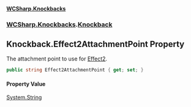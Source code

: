 #### [WCSharp.Knockbacks](README.md 'README')
### [WCSharp.Knockbacks](WCSharp.Knockbacks.md 'WCSharp.Knockbacks').[Knockback](WCSharp.Knockbacks.Knockback.md 'WCSharp.Knockbacks.Knockback')

## Knockback.Effect2AttachmentPoint Property

The attachment point to use for [Effect2](WCSharp.Knockbacks.Knockback.Effect2.md 'WCSharp.Knockbacks.Knockback.Effect2').

```csharp
public string Effect2AttachmentPoint { get; set; }
```

#### Property Value
[System.String](https://docs.microsoft.com/en-us/dotnet/api/System.String 'System.String')